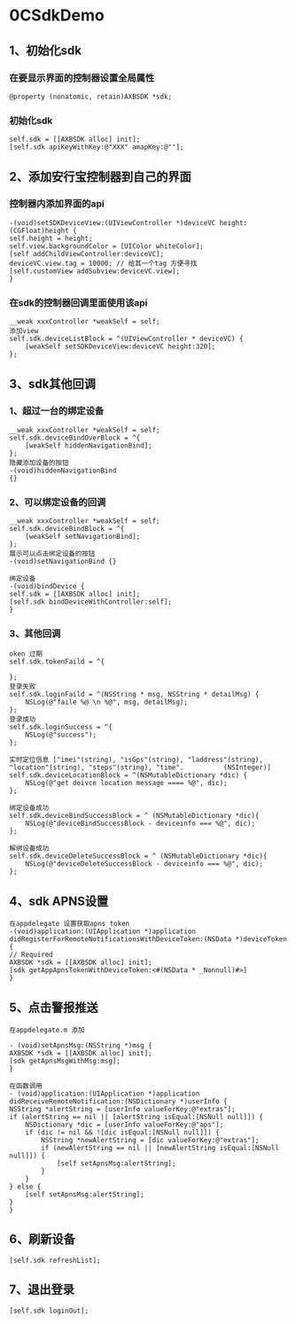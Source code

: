 # 0CSdkDemo

## 1、初始化sdk

### 在要显示界面的控制器设置全局属性
    @property (nonatomic, retain)AXBSDK *sdk;
  
### 初始化sdk
    self.sdk = [[AXBSDK alloc] init];
    [self.sdk apiKeyWithKey:@"XXX" amapKey:@""];   

## 2、添加安行宝控制器到自己的界面

### 控制器内添加界面的api
    -(void)setSDKDeviceView:(UIViewController *)deviceVC height:(CGFloat)height {  
    self.height = height;  
    self.view.backgroundColor = [UIColor whiteColor];  
    [self addChildViewController:deviceVC];  
    deviceVC.view.tag = 10000; // 给其一个tag 方便寻找  
    [self.customView addSubview:deviceVC.view];  
    }
    
### 在sdk的控制器回调里面使用该api
    __weak xxxController *weakSelf = self;
    添加view
    self.sdk.deviceListBlock = ^(UIViewController * deviceVC) {
        [weakSelf setSDKDeviceView:deviceVC height:320];
    };
    
## 3、sdk其他回调

### 1、超过一台的绑定设备
    __weak xxxController *weakSelf = self;
    self.sdk.deviceBindOverBlock = ^{
        [weakSelf hiddenNavigationBind];
    };
    隐藏添加设备的按钮 
    -(void)hiddenNavigationBind
    {}
    
### 2、可以绑定设备的回调
    __weak xxxController *weakSelf = self;
    self.sdk.deviceBindBlock = ^{
        [weakSelf setNavigationBind];
    };
    展示可以点击绑定设备的按钮
    -(void)setNavigationBind {}
    
    绑定设备
    -(void)bindDevice {
    self.sdk = [[AXBSDK alloc] init];
    [self.sdk bindDeviceWithController:self];
    }
    
### 3、其他回调
    oken 过期
    self.sdk.tokenFaild = ^{
        
    };
    登录失败
    self.sdk.loginFaild = ^(NSString * msg, NSString * detailMsg) {
        NSLog(@"faile %@ \n %@", msg, detailMsg);
    };
    登录成功
    self.sdk.loginSuccess = ^{
        NSLog(@"success");
    };
    
    实时定位信息 ["imei"(string), "isGps"(string), "laddress"(string), "location"(string), "steps"(string), "time".          (NSInteger)]
    self.sdk.deviceLocationBlock = ^(NSMutableDictionary *dic) {
        NSLog(@"get deivce location message ==== %@", dic);
    };
    
    绑定设备成功
    self.sdk.deviceBindSuccessBlock = ^ (NSMutableDictionary *dic){
        NSLog(@"deviceBindSuccessBlock - deviceinfo === %@", dic);
    };
    
    解绑设备成功
    self.sdk.deviceDeleteSuccessBlock = ^ (NSMutableDictionary *dic){
        NSLog(@"deviceDeleteSuccessBlock - deviceinfo === %@", dic);
    };

## 4、sdk APNS设置
    在appdelegate 设置获取apns token
    -(void)application:(UIApplication *)application didRegisterForRemoteNotificationsWithDeviceToken:(NSData *)deviceToken {
    // Required
    AXBSDK *sdk = [[AXBSDK alloc] init];
    [sdk getAppApnsTokenWithDeviceToken:<#(NSData * _Nonnull)#>]
    }

## 5、点击警报推送
    在appdelegate.m 添加
    
    - (void)setApnsMsg:(NSString *)msg {
    AXBSDK *sdk = [[AXBSDK alloc] init];
    [sdk getApnsMsgWithMsg:msg];
    }
    
    在函数调用
    - (void)application:(UIApplication *)application didReceiveRemoteNotification:(NSDictionary *)userInfo {
    NSString *alertString = [userInfo valueForKey:@"extras"];
    if (alertString == nil || [alertString isEqual:[NSNull null]]) {
        NSDictionary *dic = [userInfo valueForKey:@"aps"];
        if (dic != nil && ![dic isEqual:[NSNull null]]) {
            NSString *newAlertString = [dic valueForKey:@"extras"];
            if (newAlertString == nil || [newAlertString isEqual:[NSNull null]]) {
                [self setApnsMsg:alertString];
            }
        }
    } else {
        [self setApnsMsg:alertString];
    }
    }
    
## 6、刷新设备
    [self.sdk refreshList];
## 7、退出登录
    [self.sdk loginOut];




